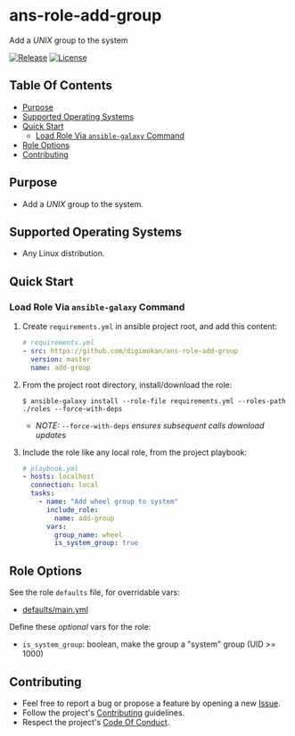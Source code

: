 # ans-role-add-group

Add a _UNIX_ group to the system

[![Release](https://img.shields.io/github/release/digimokan/ans-role-add-group.svg?label=release)](https://github.com/digimokan/ans-role-add-group/releases/latest "Latest Release Notes")
[![License](https://img.shields.io/badge/license-MIT-blue.svg?label=license)](LICENSE.md "Project License")

## Table Of Contents

* [Purpose](#purpose)
* [Supported Operating Systems](#supported-operating-systems)
* [Quick Start](#quick-start)
    * [Load Role Via `ansible-galaxy` Command](#load-role-via-ansible-galaxy-command)
* [Role Options](#role-options)
* [Contributing](#contributing)

## Purpose

* Add a _UNIX_ group to the system.

## Supported Operating Systems

* Any Linux distribution.

## Quick Start

### Load Role Via `ansible-galaxy` Command

1. Create `requirements.yml` in ansible project root, and add this content:

   ```yaml
   # requirements.yml
   - src: https://github.com/digimokan/ans-role-add-group
     version: master
     name: add-group
   ```

2. From the project root directory, install/download the role:

   ```shell
   $ ansible-galaxy install --role-file requirements.yml --roles-path ./roles --force-with-deps
   ```

   * _NOTE:_ `--force-with-deps` _ensures subsequent calls download updates_

3. Include the role like any local role, from the project playbook:

   ```yaml
   # playbook.yml
   - hosts: localhost
     connection: local
     tasks:
       - name: "Add wheel group to system"
         include_role:
           name: add-group
         vars:
           group_name: wheel
           is_system_group: true
   ```

## Role Options

See the role `defaults` file, for overridable vars:

  * [defaults/main.yml](../defaults/main.yml)

Define these _optional_ vars for the role:

  * `is_system_group`: boolean, make the group a "system" group (UID >= 1000)

## Contributing

* Feel free to report a bug or propose a feature by opening a new
  [Issue](https://github.com/digimokan/ans-role-add-group/issues).
* Follow the project's [Contributing](CONTRIBUTING.md) guidelines.
* Respect the project's [Code Of Conduct](CODE_OF_CONDUCT.md).

